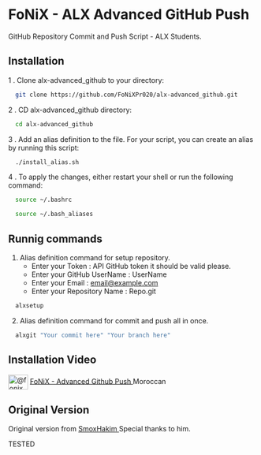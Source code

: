 # FoNiX - ALX Advanced GitHub Push

GitHub Repository Commit and Push Script - ALX Students.

## Installation

1 . Clone alx-advanced_github to your directory:
```sh
  git clone https://github.com/FoNiXPr020/alx-advanced_github.git
```
2 . CD alx-advanced_github directory:
```sh
  cd alx-advanced_github
```
3 . Add an alias definition to the file. For your script, you can create an alias by running this script:
```sh
  ./install_alias.sh
```

4 . To apply the changes, either restart your shell or run the following command:
```sh
  source ~/.bashrc
```
```sh
  source ~/.bash_aliases
```
    
## Runnig commands

1. Alias definition command for setup repository.
	* Enter your Token : API GitHub token it should be valid please.
	* Enter your GitHub UserName : UserName
	* Enter your Email : email@example.com
	* Enter your Repository Name : Repo.git
```sh
  alxsetup
```

2. Alias definition command for commit and push all in once.
```sh
  alxgit "Your commit here" "Your branch here"
```

## Installation Video

<a href="https://www.youtube.com/@fonixpr012" target="blank"><img align="center" src="https://raw.githubusercontent.com/rahuldkjain/github-profile-readme-generator/master/src/images/icons/Social/youtube.svg" alt="@fonixpr012" height="30" width="40" /></a> [FoNiX - Advanced Github Push ](https://www.youtube.com/@FoNiXPr012) Moroccan

## Original Version

Original version from [ SmoxHakim ](https://github.com/smoxhakim/push_to_github) Special thanks to him.

TESTED
